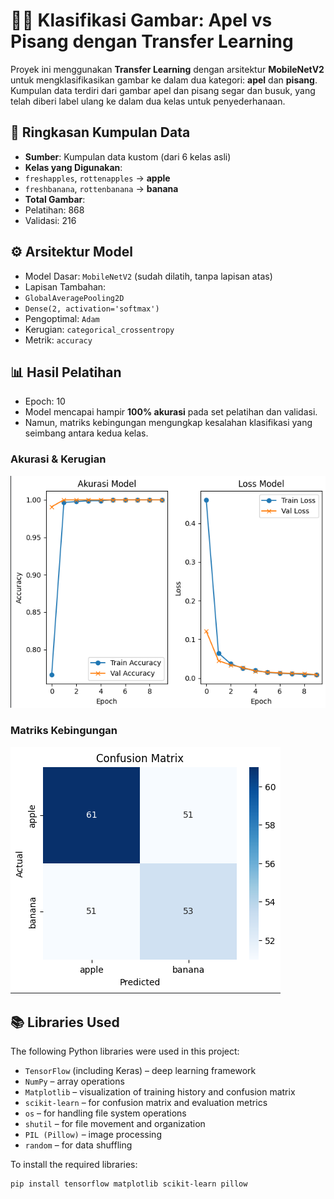 # 🍎🍌 Klasifikasi Gambar: Apel vs Pisang dengan Transfer Learning

Proyek ini menggunakan **Transfer Learning** dengan arsitektur **MobileNetV2** untuk mengklasifikasikan gambar ke dalam dua kategori: **apel** dan **pisang**. Kumpulan data terdiri dari gambar apel dan pisang segar dan busuk, yang telah diberi label ulang ke dalam dua kelas untuk penyederhanaan.

## 📁 Ringkasan Kumpulan Data

- **Sumber**: Kumpulan data kustom (dari 6 kelas asli)
- **Kelas yang Digunakan**:
- `freshapples`, `rottenapples` → **apple**
- `freshbanana`, `rottenbanana` → **banana**
- **Total Gambar**:
- Pelatihan: 868
- Validasi: 216

## ⚙️ Arsitektur Model

- Model Dasar: `MobileNetV2` (sudah dilatih, tanpa lapisan atas)
- Lapisan Tambahan:
- `GlobalAveragePooling2D`
- `Dense(2, activation='softmax')`
- Pengoptimal: `Adam`
- Kerugian: `categorical_crossentropy`
- Metrik: `accuracy`

## 📊 Hasil Pelatihan

- Epoch: 10
- Model mencapai hampir **100% akurasi** pada set pelatihan dan validasi.
- Namun, matriks kebingungan mengungkap kesalahan klasifikasi yang seimbang antara kedua kelas.

### Akurasi & Kerugian

![Akurasi dan Loss](akurasiloss.png)

### Matriks Kebingungan

![Confusion Matrix](confmatrix.png)

## 📚 Libraries Used

The following Python libraries were used in this project:

- `TensorFlow` (including Keras) – deep learning framework
- `NumPy` – array operations
- `Matplotlib` – visualization of training history and confusion matrix
- `scikit-learn` – for confusion matrix and evaluation metrics
- `os` – for handling file system operations
- `shutil` – for file movement and organization
- `PIL (Pillow)` – image processing
- `random` – for data shuffling

To install the required libraries:
```bash
pip install tensorflow matplotlib scikit-learn pillow

